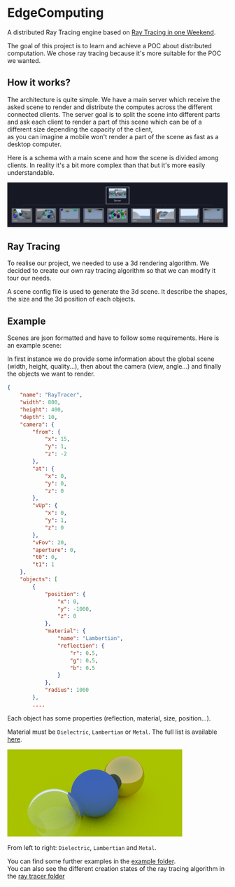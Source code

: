 # EdgeComputing

A distributed Ray Tracing engine based on [Ray Tracing in one Weekend](https://www.realtimerendering.com/raytracing/Ray%20Tracing%20in%20a%20Weekend.pdf).

The goal of this project is to learn and achieve a POC about distributed computation.
We chose ray tracing because it's more suitable for the POC we wanted.

## How it works?

The architecture is quite simple. We have a main server which receive the asked scene to render and distribute the computes across the different connected clients.
The server goal is to split the scene into different parts and ask each client to render a part of this scene which can be of a different size depending the capacity of the client,  
as you can imagine a mobile won't render a part of the scene as fast as a desktop computer.


Here is a schema with a main scene and how the scene is divided among clients.
In reality it's a bit more complex than that but it's more easily understandable.

![server](.github/images/Server.png)


## Ray Tracing

To realise our project, we needed to use a 3d rendering algorithm. We decided to create our own ray tracing algorithm so that we can modify it tour our needs.

A scene config file is used to generate the 3d scene. It describe the shapes, the size and the 3d position of each objects.

## Example

Scenes are json formatted and have to follow some requirements.
Here is an example scene:

In first instance we do provide some information about the global scene (width, height, quality...),
then about the camera (view, angle...) and finally the objects we want to render.
```json
{
    "name": "RayTracer",
    "width": 800,
    "height": 400,
    "depth": 10,
    "camera": {
        "from": {
            "x": 15,
            "y": 1,
            "z": -2
        },
        "at": {
            "x": 0,
            "y": 0,
            "z": 0
        },
        "vUp": {
            "x": 0,
            "y": 1,
            "z": 0
        },
        "vFov": 20,
        "aperture": 0,
        "t0": 0,
        "t1": 1
    },
    "objects": [
        {
            "position": {
                "x": 0,
                "y": -1000,
                "z": 0
            },
            "material": {
                "name": "Lambertian",
                "reflection": {
                    "r": 0.5,
                    "g": 0.5,
                    "b": 0.5
                }
            },
            "radius": 1000
        },
        ....
```

Each object has some properties (reflection, material, size, position...).

Material must be `Dielectric`, `Lambertian` or `Metal`.
The full list is available [here](raytracer/src/Materials).

![Textures](.github/images/Textures.png)

From left to right: `Dielectric`, `Lambertian` and `Metal`.

You can find some further examples in the [example folder](raytracer/src/config).  
You can also see the different creation states of the ray tracing algorithm in the [ray tracer folder](raytracer)

